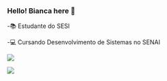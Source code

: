 ### Hello! Bianca here 👋

-📚 Estudante do SESI 

-💻 Cursando Desenvolvimento de Sistemas no SENAI


  <a href="https://instagram.com/_correiasxb" target="_blank"><img src="https://img.shields.io/badge/-Instagram-%23E4405F?style=for-the-badge&logo=instagram&logoColor=white" target="_blank"></a>

  <a href = "mailto:
bcorreia260406@gmail.com"><img src="https://img.shields.io/badge/Microsoft_Outlook-0078D4?style=for-the-badge&logo=microsoft-outlook&logoColor=white" target="_blank"></a>
  
